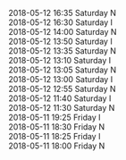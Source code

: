 2018-05-12 16:35 Saturday  N  
2018-05-12 16:30 Saturday  I  
2018-05-12 14:00 Saturday  N  
2018-05-12 13:50 Saturday  I  
2018-05-12 13:35 Saturday  N  
2018-05-12 13:10 Saturday  I  
2018-05-12 13:05 Saturday  N  
2018-05-12 13:00 Saturday  I  
2018-05-12 12:55 Saturday  N  
2018-05-12 11:40 Saturday  I  
2018-05-12 11:30 Saturday  N  
2018-05-11 19:25 Friday  I  
2018-05-11 18:30 Friday  N  
2018-05-11 18:25 Friday  I  
2018-05-11 18:00 Friday  N  
